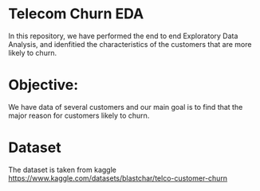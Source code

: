 # Telecom Churn EDA

In this repository, we have performed the end to end Exploratory Data Analysis, and idenfitied the characteristics of the customers that are more likely to churn.

# Objective:
We have data of several customers and our main goal is to find that the major reason for customers likely to churn.

# Dataset
The dataset is taken from kaggle https://www.kaggle.com/datasets/blastchar/telco-customer-churn
